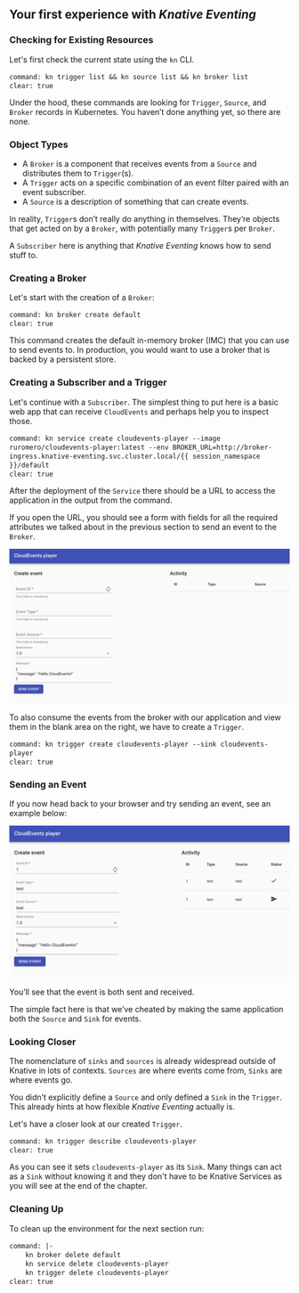 ## Your first experience with *Knative Eventing*

### Checking for Existing Resources

Let's first check the current state using the `kn` CLI.

```terminal:execute
command: kn trigger list && kn source list && kn broker list
clear: true
```

Under the hood, these commands are looking for `Trigger`, `Source`, and `Broker` records in Kubernetes. You haven’t done anything yet, so there are none.

### Object Types

- A `Broker` is a component that receives events from a `Source` and distributes them to `Trigger`(s).
- A `Trigger` acts on a specific combination of an event filter paired with an event subscriber.
- A `Source` is a description of something that can create events.

In reality, `Trigger`s don’t really do anything in themselves. They’re objects that get acted on by a `Broker`, with potentially many `Trigger`s per `Broker`.

A `Subscriber` here is anything that *Knative Eventing* knows how to send stuff to.

### Creating a Broker

Let's start with the creation of a `Broker`:

```terminal:execute
command: kn broker create default
clear: true
```

This command creates the default in-memory broker (IMC) that you can use to send events to. In production, you would want to use a broker that is backed by a persistent store.

### Creating a Subscriber and a Trigger

Let's continue with a `Subscriber`. The simplest thing to put here is a basic web app that can receive `CloudEvents` and perhaps help you to inspect those.

```terminal:execute
command: kn service create cloudevents-player --image ruromero/cloudevents-player:latest --env BROKER_URL=http://broker-ingress.knative-eventing.svc.cluster.local/{{ session_namespace }}/default
clear: true
```

After the deployment of the `Service` there should be a URL to access the application in the output from the command.

If you open the URL, you should see a form with fields for all the required attributes we talked about in the previous section to send an event to the `Broker`.

![CloudEvents Player](img/cloudevents-player.png)

To also consume the events from the broker with our application and view them in the blank area on the right, we have to create a `Trigger`.

```terminal:execute
command: kn trigger create cloudevents-player --sink cloudevents-player
clear: true
```

### Sending an Event

If you now head back to your browser and try sending an event, see an example below:

![CloudEvents Player Create Event](img/cloudevents-player-create-event.png)

You’ll see that the event is both sent and received.

The simple fact here is that we’ve cheated by making the same application both the `Source` and `Sink` for events.

### Looking Closer

The nomenclature of `sinks` and `sources` is already widespread outside of Knative in lots of contexts. `Sources` are where events come from, `Sinks` are where events go.

You didn’t explicitly define a `Source` and only defined a `Sink` in the `Trigger`. This already hints at how flexible *Knative Eventing* actually is.

Let's have a closer look at our created `Trigger`.

```terminal:execute
command: kn trigger describe cloudevents-player
clear: true
```

As you can see it sets `cloudevents-player` as its `Sink`. Many things can act as a `Sink` without knowing it and they don't have to be Knative Services as you will see at the end of the chapter.

### Cleaning Up

To clean up the environment for the next section run:

```terminal:execute
command: |-
    kn broker delete default
    kn service delete cloudevents-player
    kn trigger delete cloudevents-player
clear: true
```
